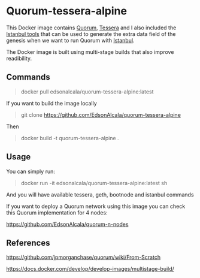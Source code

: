 # Quorum-tessera-alpine

This Docker image contains [Quorum](https://github.com/jpmorganchase/quorum), [Tessera](https://github.com/jpmorganchase/tessera) and I also included the [Istanbul tools](https://github.com/jpmorganchase/istanbul-tools) that can be used to generate the extra data field of the genesis when we want to run Quorum with [Istanbul](https://github.com/ethereum/EIPs/issues/650).

The Docker image is built using multi-stage builds that also improve readibility.

## Commands

> docker pull edsonalcala/quorum-tessera-alpine:latest

If you want to build the image locally

> git clone https://github.com/EdsonAlcala/quorum-tessera-alpine

Then

> docker build -t quorum-tessera-alpine .

## Usage

You can simply run:

> docker run -it edsonalcala/quorum-tessera-alpine:latest sh <COMMAND> 
 
And you will have available tessera, geth, bootnode and istanbul commands

If you want to deploy a Quorum network using this image you can check this Quorum implementation for 4 nodes:

https://github.com/EdsonAlcala/quorum-n-nodes

## References

https://github.com/jpmorganchase/quorum/wiki/From-Scratch

https://docs.docker.com/develop/develop-images/multistage-build/
